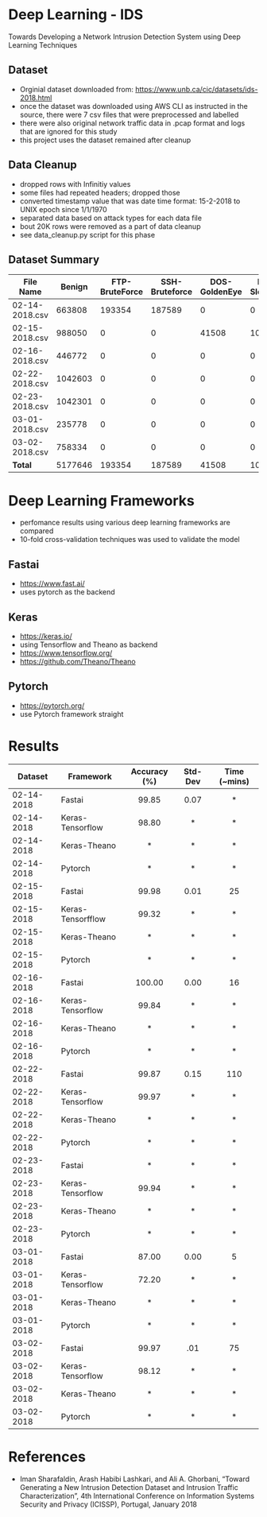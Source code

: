 # Deep Learning - IDS

Towards Developing a Network Intrusion Detection System using Deep Learning Techniques

## Dataset

-   Orginial dataset downloaded from: https://www.unb.ca/cic/datasets/ids-2018.html
-   once the dataset was downloaded using AWS CLI as instructed in the source, there were 7 csv files that were preprocessed and labelled
-   there were also original network traffic data in .pcap format and logs that are ignored for this study
-   this project uses the dataset remained after cleanup

## Data Cleanup

-   dropped rows with Infinitiy values
-   some files had repeated headers; dropped those
-   converted timestamp value that was date time format: 15-2-2018 to UNIX epoch since 1/1/1970
-   separated data based on attack types for each data file
-   bout 20K rows were removed as a part of data cleanup
-   see data_cleanup.py script for this phase

## Dataset Summary

| File Name      | Benign  | FTP-BruteForce | SSH-Bruteforce | DOS-GoldenEye | DoS-Slowloris | DoS-SlowHTTPTest | DoS-Hulk | BruteForce-Web | BruteForce-XSS | SQL-Injection | Infilteration | Bot Attack | Total Attack |
| -------------- | ------- | -------------- | -------------- | ------------- | ------------- | ---------------- | -------- | -------------- | -------------- | ------------- | ------------- | ---------- | ------------ |
| 02-14-2018.csv | 663808  | 193354         | 187589         | 0             | 0             | 0                | 0        | 0              | 0              | 0             | 0             | 0          | 380943       |
| 02-15-2018.csv | 988050  | 0              | 0              | 41508         | 10990         | 0                | 0        | 0              | 0              | 0             | 0             | 0          | 52498        |
| 02-16-2018.csv | 446772  | 0              | 0              | 0             | 0             | 139890           | 461912   | 0              | 0              | 0             | 0             | 0          | 601802       |
| 02-22-2018.csv | 1042603 | 0              | 0              | 0             | 0             | 0                | 0        | 249            | 79             | 34            | 0             | 0          | 362          |
| 02-23-2018.csv | 1042301 | 0              | 0              | 0             | 0             | 0                | 0        | 362            | 151            | 53            | 0             | 0          | 566          |
| 03-01-2018.csv | 235778  | 0              | 0              | 0             | 0             | 0                | 0        | 0              | 0              | 0             | 92403         | 0          | 92403        |
| 03-02-2018.csv | 758334  | 0              | 0              | 0             | 0             | 0                | 0        | 0              | 0              | 0             | 0             | 286191     | 286191       |
| **Total**      | 5177646 | 193354         | 187589         | 41508         | 10990         | 139890           | 461912   | 611            | 230            | 87            | 92403         | 286191     | 1414765      |

# Deep Learning Frameworks

-   perfomance results using various deep learning frameworks are compared
-   10-fold cross-validation techniques was used to validate the model

## Fastai

-   https://www.fast.ai/
-   uses pytorch as the backend

## Keras

-   https://keras.io/
-   using Tensorflow and Theano as backend
-   https://www.tensorflow.org/
-   https://github.com/Theano/Theano

## Pytorch

-   https://pytorch.org/
-   use Pytorch framework straight

# Results

| Dataset    | Framework         | Accuracy (%) | Std-Dev | Time (~mins) |
| ---------- | ----------------- | :----------: | :-----: | :----------: |
| 02-14-2018 | Fastai            |    99.85     |  0.07   |      \*      |
| 02-14-2018 | Keras-Tensorflow  |    98.80     |   \*    |      \*      |
| 02-14-2018 | Keras-Theano      |      \*      |   \*    |      \*      |
| 02-14-2018 | Pytorch           |      \*      |   \*    |      \*      |
| 02-15-2018 | Fastai            |    99.98     |  0.01   |      25      |
| 02-15-2018 | Keras-Tensorfflow |    99.32     |   \*    |      \*      |
| 02-15-2018 | Keras-Theano      |      \*      |   \*    |      \*      |
| 02-15-2018 | Pytorch           |      \*      |   \*    |      \*      |
| 02-16-2018 | Fastai            |    100.00    |  0.00   |      16      |
| 02-16-2018 | Keras-Tensorflow  |    99.84     |   \*    |      \*      |
| 02-16-2018 | Keras-Theano      |      \*      |   \*    |      \*      |
| 02-16-2018 | Pytorch           |      \*      |   \*    |      \*      |
| 02-22-2018 | Fastai            |    99.87     |  0.15   |     110      |
| 02-22-2018 | Keras-Tensorflow  |    99.97     |   \*    |      \*      |
| 02-22-2018 | Keras-Theano      |      \*      |   \*    |      \*      |
| 02-22-2018 | Pytorch           |      \*      |   \*    |      \*      |
| 02-23-2018 | Fastai            |      \*      |   \*    |      \*      |
| 02-23-2018 | Keras-Tensorflow  |    99.94     |   \*    |      \*      |
| 02-23-2018 | Keras-Theano      |      \*      |   \*    |      \*      |
| 02-23-2018 | Pytorch           |      \*      |   \*    |      \*      |
| 03-01-2018 | Fastai            |    87.00     |  0.00   |      5       |
| 03-01-2018 | Keras-Tensorflow  |    72.20     |   \*    |      \*      |
| 03-01-2018 | Keras-Theano      |      \*      |   \*    |      \*      |
| 03-01-2018 | Pytorch           |      \*      |   \*    |      \*      |
| 03-02-2018 | Fastai            |    99.97     |   .01   |      75      |
| 03-02-2018 | Keras-Tensorflow  |    98.12     |   \*    |      \*      |
| 03-02-2018 | Keras-Theano      |      \*      |   \*    |      \*      |
| 03-02-2018 | Pytorch           |      \*      |   \*    |      \*      |

# References

-   Iman Sharafaldin, Arash Habibi Lashkari, and Ali A. Ghorbani, “Toward Generating a New Intrusion Detection Dataset and Intrusion Traffic Characterization”, 4th International Conference on Information Systems Security and Privacy (ICISSP), Portugal, January 2018
